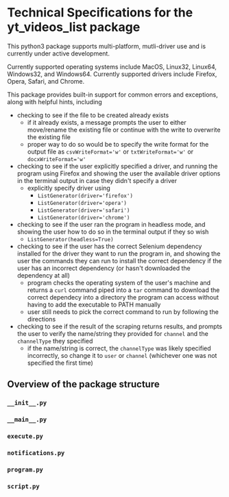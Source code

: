 # Technical Specifications for the yt_videos_list package

This python3 package supports multi-platform, mutli-driver use and is currently under active development.

Currently supported operating systems include MacOS, Linux32, Linux64, Windows32, and Windows64. Currently supported drivers include Firefox, Opera, Safari, and Chrome.

This package provides built-in support for common errors and exceptions, along with helpful hints, including
  - checking to see if the file to be created already exists
    - if it already exists, a message prompts the user to either move/rename the existing file or continue with the write to overwrite the existing file
    - proper way to do so would be to specify the write format for the output file as `csvWriteFormat='w'` or `txtWriteFormat='w'` or `docxWriteFormat='w'`
  - checking to see if the user explicitly specified a driver, and running the program using Firefox and showing the user the available driver options in the terminal output in case they didn't specify a driver
    - explicitly specify driver using
      - `ListGenerator(driver='firefox')`
      - `ListGenerator(driver='opera')`
      - `ListGenerator(driver='safari')`
      - `ListGenerator(driver='chrome')`
  - checking to see if the user ran the program in headless mode, and showing the user how to do so in the terminal output if they so wish
    - `ListGenerator(headless=True)`
  - checking to see if the user has the correct Selenium dependency installed for the driver they want to run the program in, and showing the user the commands they can run to install the correct dependency if the user has an incorrect dependency (or hasn't downloaded the dependency at all)
    - program checks the operating system of the user's machine and returns a `curl` command piped into a `tar` command to download the correct dependecy into a directory the program can access without having to add the executable to PATH manually
    - user still needs to pick the correct command to run by following the directions
  - checking to see if the result of the scraping returns results, and prompts the user to verify the name/string they provided for `channel` and the `channelType` they specified
    - if the name/string is correct, the `channelType` was likely specified incorrectly, so change it to `user` or `channel` (whichever one was not specified the first time)

## Overview of the package structure
### `__init__.py`

### `__main__.py`

### `execute.py`

### `notifications.py`

### `program.py`

### `script.py`
